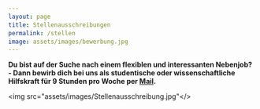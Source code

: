 ```yaml
---
layout: page
title: Stellenausschreibungen
permalink: /stellen
image: assets/images/bewerbung.jpg
---
```

<p><b>Du bist auf der Suche nach einem flexiblen und interessanten Nebenjob? - Dann bewirb dich bei uns als studentische oder wissenschaftliche Hilfskraft für 9 Stunden pro Woche per <a href="mailto:empschul@uni-leipzig.de">Mail</a>.</b></p>

<img src="assets/images/Stellenausschreibung.jpg"</> 

